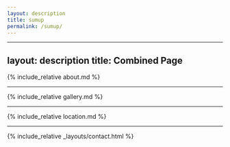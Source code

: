 ```yaml
---
layout: description
title: sumup
permalink: /sumup/
---
```


---
layout: description
title: Combined Page
---

<!-- Include the content from `about.md` -->
{% include_relative about.md %}

---

<!-- Include the content from `gallery.md` -->
{% include_relative gallery.md %}

---

<!-- Include the content from `location.md` -->
{% include_relative location.md %}

---

<!-- Include the content from `contact.md` -->
{% include_relative _layouts/contact.html %}

